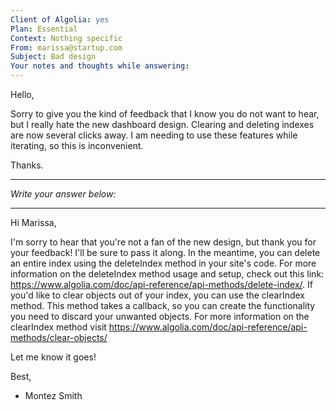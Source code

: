 ```yaml
---
Client of Algolia: yes
Plan: Essential
Context: Nothing specific
From: marissa@startup.com
Subject: Bad design
Your notes and thoughts while answering:
---
```


Hello,

Sorry to give you the kind of feedback that I know you do not want to hear, but I really hate the new dashboard design. Clearing and deleting indexes are now several clicks away. I am needing to use these features while iterating, so this is inconvenient.

Thanks.

---
_Write your answer below:_

---

Hi Marissa,

I'm sorry to hear that you're not a fan of the new design, but thank you for your feedback! I'll be sure to pass it along. In the meantime, you can delete an entire index using the deleteIndex method in your site's code. For more information on the deleteIndex method usage and setup, check out this link: https://www.algolia.com/doc/api-reference/api-methods/delete-index/. If you'd like to clear objects out of your index, you can use the clearIndex method. This method takes a callback, so you can create the functionality you need to discard your unwanted objects. For more information on the clearIndex method visit https://www.algolia.com/doc/api-reference/api-methods/clear-objects/

Let me know it goes!

Best,

- Montez Smith
